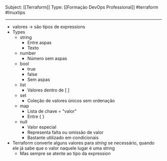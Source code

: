 Subject: [[Terraform]] 
Type: [[Formação DevOps Professional]]  #terraform #linuxtips

---
- valores -> são tipos de expressions
- Types
	- string
		- Entre aspas
		- Texto
	- number
		- Número sem aspas
	- bool
		- true
		- false
		- Sem aspas
	- list
		- Valores dentro de  \[ ]
	- set
		- Coleção de valores únicos sem ordenação
	- map
		- Lista de chave = "valor"
		- Entre { }
	- null
		- Valor especial
		- Representa falta ou omissão de valor
		- Bastante utilizado em condicionais
- Terraform converte alguns valores para *string* se necessário, quando ele já sabe que o valor naquele lugar é uma string
	- Mas sempre se atente ao tipo da expression